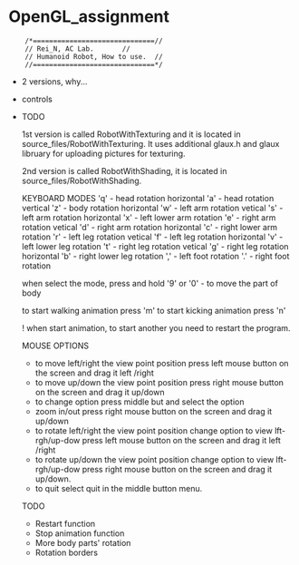 # OpenGL_assignment
		/*==============================//
		// Rei_N, AC Lab.		//
		// Humanoid Robot, How to use.	//
		//==============================*/

 - 2 versions, why...
 - controls
 - TODO

	1st version is called RobotWithTexturing and it is
	located in source_files/RobotWithTexturing. It uses
	additional glaux.h and glaux libruary for uploading
	pictures for texturing.

	2nd version is called RobotWithShading, it is
	located in source_files/RobotWithShading.

	
	KEYBOARD MODES
	'q' - head rotation horizontal
	'a' - head rotation vertical
	'z' - body rotation horizontal
	'w' - left arm rotation vetical
	's' - left arm rotation horizontal
	'x' - left lower arm rotation
	'e' - right arm rotation vetical
	'd' - right arm rotation horizontal
	'c' - right lower arm rotation
	'r' - left leg rotation vetical
	'f' - left leg rotation horizontal
	'v' - left lower leg rotation
	't' - right leg rotation vetical
	'g' - right leg rotation horizontal
	'b' - right lower leg rotation
	',' - left foot rotation
	'.' - right foot rotation

	when select the mode, press and hold
	'9' or '0' - to move the part of body
	
	to start walking animation press 'm'
	to start kicking animation press 'n'
	
	! when start animation, to start another 
	you need to restart the program.

	MOUSE OPTIONS
	- to move left/right the view point position
	  press left mouse button on the screen
	  and drag it left /right
	- to move up/down the view point position
	  press right mouse button on the screen
	  and drag it up/down
	- to change option press middle but and select the option
	- zoom in/out press right mouse button on the screen
	  and drag it up/down
	- to rotate left/right the view point position change 
	  option to view lft-rgh/up-dow press left mouse button on the 
          screen and drag it left /right
	- to rotate up/down the view point position change 
	  option to view lft-rgh/up-dow press right mouse button on the
          screen and drag it up/down.
	- to quit select quit in the middle button menu.
	
	TODO
	 - Restart function
	 - Stop animation function
 	 - More body parts' rotation
 	 - Rotation borders
	
